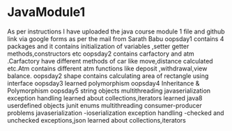 # JavaModule1
As per instructions I have uploaded the java course module 1 file and github link via google forms as per the mail from Sarath Babu
oopsday1 contains 4 packages and it contains initialization of variables ,setter getter methods,constructors etc
oopsday2 contains carfactory and atm .Carfactory have different methods of car like move,distance calculated etc.Atm contains different atm functions like deposit ,withdrawal,view balance.
oopsday2 shape contains calculating area of rectangle using interface
oopsday3 learned polymorphism
oopsday4 Inheritance & Polymorphism
oopsday5 string objects
multithreading
javaserialization
exception handling
learned about collections,iterators
learned java8
userdefined objects
junit
enums
multithreading consumer-producer problems
javaserialization -ioserialization
exception handling -checked and unchecked exceptions,json 
learned about collections,iterators
